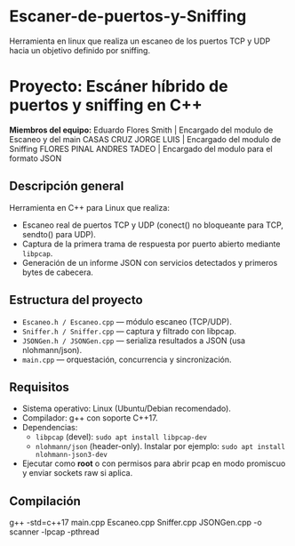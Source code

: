 # Escaner-de-puertos-y-Sniffing
Herramienta en linux que realiza un escaneo de los puertos TCP y UDP hacia un objetivo definido por sniffing.

# Proyecto: Escáner híbrido de puertos y sniffing en C++

**Miembros del equipo:** 
Eduardo Flores Smith | Encargado del modulo de Escaneo y del main
CASAS CRUZ JORGE LUIS | Encargado del modulo de Sniffing
FLORES PINAL ANDRES TADEO | Encargado del modulo para el formato JSON

## Descripción general
Herramienta en C++ para Linux que realiza:
- Escaneo real de puertos TCP y UDP (conect() no bloqueante para TCP, sendto() para UDP).
- Captura de la primera trama de respuesta por puerto abierto mediante `libpcap`.
- Generación de un informe JSON con servicios detectados y primeros bytes de cabecera.

## Estructura del proyecto
- `Escaneo.h / Escaneo.cpp` — módulo escaneo (TCP/UDP). 
- `Sniffer.h / Sniffer.cpp` — captura y filtrado con libpcap.
- `JSONGen.h / JSONGen.cpp` — serializa resultados a JSON (usa nlohmann/json).
- `main.cpp` — orquestación, concurrencia y sincronización.

## Requisitos
- Sistema operativo: Linux (Ubuntu/Debian recomendado).
- Compilador: g++ con soporte C++17.
- Dependencias:
  - `libpcap` (devel): `sudo apt install libpcap-dev`
  - `nlohmann/json` (header-only). Instalar por ejemplo: `sudo apt install nlohmann-json3-dev`
- Ejecutar como **root** o con permisos para abrir pcap en modo promiscuo y enviar sockets raw si aplica.

## Compilación
g++ -std=c++17 main.cpp Escaneo.cpp Sniffer.cpp JSONGen.cpp -o scanner -lpcap -pthread

